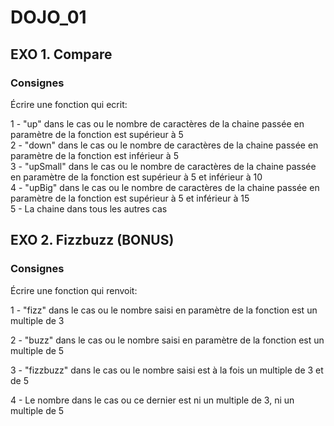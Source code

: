 # DOJO_01 

## EXO 1. Compare

### Consignes

Écrire une fonction qui ecrit:

1 - "up" dans le cas ou le nombre de caractères de la chaine  passée en paramètre de la fonction est supérieur à 5<br>
2 - "down" dans le cas ou le nombre de caractères de la chaine passée en paramètre de la fonction est inférieur à 5<br>
3 - "upSmall" dans le cas ou le nombre de caractères de la chaine passée en paramètre de la fonction est supérieur à 5 et inférieur à 10<br>
4 - "upBig" dans le cas ou le nombre de caractères de la chaine passée en paramètre de la fonction est supérieur à 5 et inférieur à 15<br>
5 - La chaine dans tous les autres cas

## EXO 2. Fizzbuzz (BONUS)

### Consignes

Écrire une fonction qui renvoit:

1 - "fizz" dans le cas ou le nombre saisi en paramètre de la fonction est un multiple de 3<br>

2 - "buzz" dans le cas ou le nombre saisi en paramètre de la fonction est un multiple de 5<br>

3 - "fizzbuzz" dans le cas ou le nombre saisi est à la fois un multiple de 3 et de 5<br>
	
4 - Le nombre dans le cas ou ce dernier est ni un multiple de 3, ni un multiple de 5<br>

